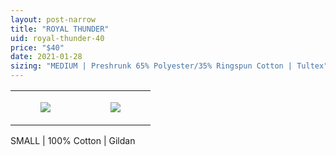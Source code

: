 ```yaml
---
layout: post-narrow
title: "ROYAL THUNDER"
uid: royal-thunder-40
price: "$40"
date: 2021-01-28
sizing: "MEDIUM | Preshrunk 65% Polyester/35% Ringspun Cotton | Tultex"
---
```




<table style="width:100%;"><tr><td style="vertical-align:top;">
      <figure class="tmblr-full" data-orig-height="2048" data-orig-width="1365" data-orig-src="https://concertshirts.netlify.app/shirts/0209/0209-01.jpg"><img src="https://64.media.tumblr.com/15d47f22c431a8f497567e12c08e1b96/21707f5071544496-0a/s540x810/7d8c6273e902d1655edb1771f9cf8e9175c009b7.jpg" data-orig-height="2048" data-orig-width="1365" data-orig-src="https://concertshirts.netlify.app/shirts/0209/0209-01.jpg"/></figure></td>
    <td style="vertical-align:top;">
      <figure class="tmblr-full" data-orig-height="2048" data-orig-width="1365" data-orig-src="https://concertshirts.netlify.app/shirts/0209/0209-02.jpg"><img src="https://64.media.tumblr.com/b6ba7367be198aadca6ee5f133105c1f/21707f5071544496-b5/s540x810/bcf2e4d31528632bd9acac609a3b430287d6e32b.jpg" data-orig-height="2048" data-orig-width="1365" data-orig-src="https://concertshirts.netlify.app/shirts/0209/0209-02.jpg"/></figure></td>
  </tr></table><p>
  SMALL | 100% Cotton | Gildan
</p>
